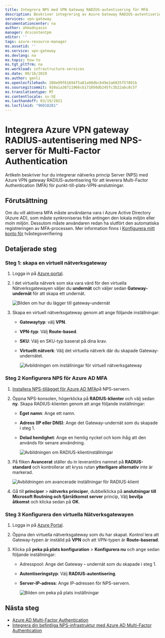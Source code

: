 ```yaml
---
title: Integrera NPS med VPN Gateway RADIUS-autentisering för MFA
description: Beskriver integrering av Azure Gateway RADIUS-autentisering med NPS-server för Multi-Factor Authentication.
services: vpn-gateway
documentationcenter: na
author: ahmadnyasin
manager: dcscontentpm
editor: ''
tags: azure-resource-manager
ms.assetid: ''
ms.service: vpn-gateway
ms.devlang: na
ms.topic: how-to
ms.tgt_pltfrm: na
ms.workload: infrastructure-services
ms.date: 09/16/2019
ms.author: genli
ms.openlocfilehash: 208e99f61694f5a81a98dbc649e2a6035f57891b
ms.sourcegitcommit: 910a1a38711966cb171050db245fc3b22abc8c5f
ms.translationtype: MT
ms.contentlocale: sv-SE
ms.lasthandoff: 03/19/2021
ms.locfileid: "96018281"
---
```

# <a name="integrate-azure-vpn-gateway-radius-authentication-with-nps-server-for-multi-factor-authentication"></a>Integrera Azure VPN gateway RADIUS-autentisering med NPS-server för Multi-Factor Authentication 

Artikeln beskriver hur du integrerar nätverks princip Server (NPS) med Azure VPN gateway RADIUS-autentisering för att leverera Multi-Factor Authentication (MFA) för punkt-till-plats-VPN-anslutningar. 

## <a name="prerequisite"></a>Förutsättning

Om du vill aktivera MFA måste användarna vara i Azure Active Directory (Azure AD), som måste synkroniseras från antingen den lokala miljön eller moln miljön. Dessutom måste användaren redan ha slutfört den automatiska registreringen av MFA-processen.  Mer information finns i [Konfigurera mitt konto för](../active-directory/user-help/multi-factor-authentication-end-user-first-time.md) tvåstegsverifiering

## <a name="detailed-steps"></a>Detaljerade steg

### <a name="step-1-create-a-virtual-network-gateway"></a>Steg 1: skapa en virtuell nätverksgateway

1. Logga in på [Azure portal](https://portal.azure.com).
2. I det virtuella nätverk som ska vara värd för den virtuella Nätverksgatewayen väljer du **undernät** och väljer sedan **Gateway-undernät** för att skapa ett undernät. 

    ![Bilden om hur du lägger till gateway-undernät](./media/vpn-gateway-radiuis-mfa-nsp/gateway-subnet.png)
3. Skapa en virtuell nätverksgateway genom att ange följande inställningar:

    - **Gatewaytyp**: välj **VPN**.
    - **VPN-typ**: Välj **Route-based**.
    - **SKU**: Välj en SKU-typ baserat på dina krav.
    - **Virtuellt nätverk**: Välj det virtuella nätverk där du skapade Gateway-undernätet.

        ![Avbildningen om inställningar för virtuell nätverksgateway](./media/vpn-gateway-radiuis-mfa-nsp/create-vpn-gateway.png)


 
### <a name="step-2-configure-the-nps-for-azure-ad-mfa"></a>Steg 2 Konfigurera NPS för Azure AD MFA

1. [Installera NPS-tillägget för Azure AD MFA](../active-directory/authentication/howto-mfa-nps-extension.md#install-the-nps-extension)på NPS-servern.
2. Öppna NPS-konsolen, högerklicka på **RADIUS-klienter** och välj sedan **ny**. Skapa RADIUS-klienten genom att ange följande inställningar:

    - **Eget namn**: Ange ett namn.
    - **Adress (IP eller DNS)**: Ange det Gateway-undernät som du skapade i steg 1.
    - **Delad hemlighet**: Ange en hemlig nyckel och kom ihåg att den används för senare användning.

      ![Avbildningen om RADIUS-klientinställningar](./media/vpn-gateway-radiuis-mfa-nsp/create-radius-client1.png)

 
3.  På fliken **Avancerat** ställer du in leverantörs namnet på **RADIUS-standard** och kontrollerar att kryss rutan **ytterligare alternativ** inte är markerad.

    ![Avbildningen om avancerade inställningar för RADIUS-klient](./media/vpn-gateway-radiuis-mfa-nsp/create-radius-client2.png)

4. Gå till **principer**  >  **nätverks principer**, dubbelklicka på **anslutningar till Microsoft Routning och fjärråtkomst server** princip, Välj **bevilja åtkomst** och klicka sedan på **OK**.

### <a name="step-3-configure-the-virtual-network-gateway"></a>Steg 3 Konfigurera den virtuella Nätverksgatewayen

1. Logga in på [Azure Portal](https://portal.azure.com).
2. Öppna den virtuella nätverksgateway som du har skapat. Kontrol lera att Gateway-typen är inställd på **VPN** och att VPN-typen är **Route-baserad**.
3. Klicka på **peka på plats konfiguration**  >  **Konfigurera nu** och ange sedan följande inställningar:

    - Adresspool: Ange det Gateway **-** undernät som du skapade i steg 1.
    - **Autentiseringstyp**: Välj **RADIUS-autentisering**.
    - **Server-IP-adress**: Ange IP-adressen för NPS-servern.

      ![Bilden om peka på plats inställningar](./media/vpn-gateway-radiuis-mfa-nsp/configure-p2s.png)

## <a name="next-steps"></a>Nästa steg

- [Azure AD Multi-Factor Authentication](../active-directory/authentication/concept-mfa-howitworks.md)
- [Integrera din befintliga NPS-infrastruktur med Azure AD Multi-Factor Authentication](../active-directory/authentication/howto-mfa-nps-extension.md)